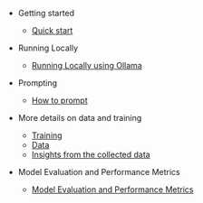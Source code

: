 
- Getting started

  - [Quick start](quickstart.md)

- Running Locally

  - [Running Locally using Ollama](running-locally.md)

- Prompting

  - [How to prompt](how-to-prompt.md)

- More details on data and training

  - [Training](training.md)
  - [Data](data.md)
  - [Insights from the collected data](insights.md)

- Model Evaluation and Performance Metrics

  - [Model Evaluation and Performance Metrics](eval.md)
